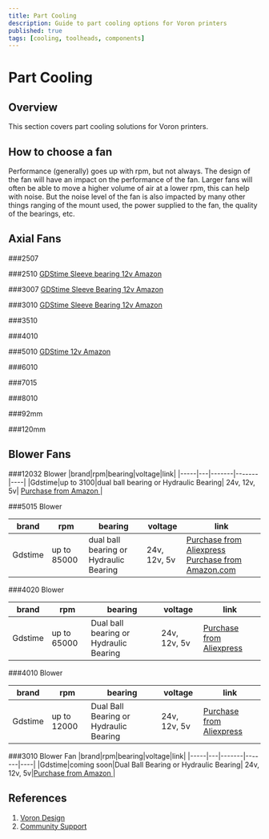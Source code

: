 ```yaml
---
title: Part Cooling
description: Guide to part cooling options for Voron printers
published: true
tags: [cooling, toolheads, components]
---
```


# Part Cooling

## Overview
This section covers part cooling solutions for Voron printers.

## How to choose a fan

Performance (generally) goes up with rpm, but not always.  The design of the fan will have an impact on the performance of the fan. Larger fans will often be able to move a higher volume of air at a lower rpm, this can help with noise. But the noise level of the fan is also impacted by many other things ranging of the mount used, the power supplied to the fan, the quality of the bearings, etc. 

## Axial Fans

###2507

###2510 [GDStime Sleeve bearing 12v Amazon ](https://amzn.to/48S0OkD)

###3007 [GDStime Sleeve Bearing 12v Amazon ](https://amzn.to/3L8p34l)

###3010 [GDStime Sleeve Bearing 12v Amazon ](https://amzn.to/3X0LpY0)

###3510

###4010 

###5010 [GDStime 12v Amazon ](https://amzn.to/4nnYsxp)

###6010

###7015

###8010

###92mm

###120mm

## Blower Fans

###12032 Blower
|brand|rpm|bearing|voltage|link|
|-----|---|-------|-------|----|
|Gdstime|up to 3100|dual ball bearing  or Hydraulic Bearing| 24v, 12v, 5v| [Purchase from Amazon ](https://amzn.to/4nsmxDl) |

###5015 Blower

|brand|rpm|bearing|voltage|link|
|-----|---|-------|-------|----|
|Gdstime|up to 85000|dual ball bearing  or Hydraulic Bearing| 24v, 12v, 5v|[Purchase from Aliexpress ](https://s.click.aliexpress.com/e/_omTPrYh) [Purchase from Amazon.com](https://amzn.to/48WNaNj)|

###4020 Blower

|brand|rpm|bearing|voltage|link|
|-----|---|-------|-------|----|
|Gdstime|up to 65000|Dual ball bearing  or Hydraulic Bearing| 24v, 12v, 5v|[Purchase from Aliexpress ](https://s.click.aliexpress.com/e/_oCkKDFr) |

###4010 Blower

|brand|rpm|bearing|voltage|link|
|-----|---|-------|-------|----|
|Gdstime|up to 12000|Dual Ball Bearing or Hydraulic Bearing| 24v, 12v, 5v|[Purchase from Aliexpress ](https://s.click.aliexpress.com/e/_oCTN6iZ) |

###3010 Blower Fan
|brand|rpm|bearing|voltage|link|
|-----|---|-------|-------|----|
|Gdstime|coming soon|Dual Ball Bearing or Hydraulic Bearing| 24v, 12v, 5v|[Purchase from Amazon ](https://amzn.to/4oi2Pvi) |

## References
1. [Voron Design](https://vorondesign.com)
2. [Community Support](https://discord.gg/voron) 